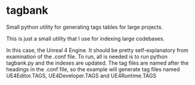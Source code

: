 # tagbank
Small python utility for generating tags tables for large projects.

This is just a small utility that I use for indexing large codebases. 

In this case, the Unreal 4 Engine. It should be pretty self-explanatory
from examination of the .conf file. To run, all is needed is to run
python tagbank.py and the indexes are updated. The tag files are named
after the headings in the .conf file, so the example will generate tag
files named UE4Editor.TAGS, UE4Developer.TAGS and UE4Runtime.TAGS
